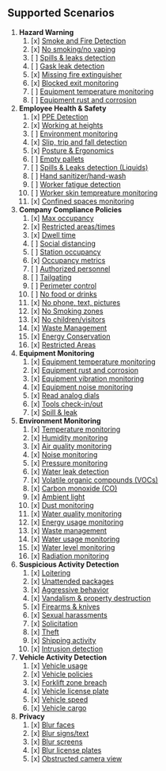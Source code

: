 
## Supported Scenarios

1. **Hazard Warning**
    1. [x] [Smoke and Fire Detection](scenarios/smoke-and-fire-detection.md)
    1. [x] [No smoking/no vaping](scenarios/no-smoking.md)
    1. [ ] [Spills & leaks detection](scenarios/spills-and-leaks.md)
    1. [ ] [Gask leak detection](scenarios/gas-leak-detection.md)
    1. [x] [Missing fire extinguisher](scenarios/missing-fire-extinguisher.md)
    1. [x] [Blocked exit monitoring](scenarios/blocked-exit.md)
    1. [ ] [Equipment temperature monitoring](scenarios/equipment-temperature.md)
    1. [ ] [Equipment rust and corrosion](scenarios/rust-and-corrosion.md)
2. **Employee Health & Safety**
    1. [x] [PPE Detection](scenarios/ppe-detection.md)
    2. [x] [Working at heights](scenarios/working-at-heights.md)
    3. [ ] [Environment monitoring](scenarios/environment-monitoring.md)
    4. [x] [Slip, trip and fall detection](scenarios/fall-and-accident-detection.md)
    5. [x] [Posture & Ergonomics](scenarios/ergonomics.md)
    6. [ ] [Empty pallets](scenarios/empty-pallets.md)
    7. [ ] [Spills & Leaks detection (Liquids)](scenarios/spills-and-leaks.md)
    8. [ ] [Hand sanitizer/hand-wash](scenarios/hand-wash.md)
    9. [ ] [Worker fatigue detection](scenarios/worker-fatigue-detection.md)
    10. [ ] [Worker skin tempreature monitoring](scenarios/skin-temperature.md)
    11. [x] [Confined spaces monitoring](scenarios/confined-spaces-monitoring.md)
3. **Company Compliance Policies**
    1. [x] [Max occupancy](scenarios/max-occupancy-count.md)
    2. [x] [Restricted areas/times](scenarios/exclusion-zones.md)
    3. [x] [Dwell time](scenarios/dwell-time.md)
    4. [ ] [Social distancing](scenarios/social-distance.md)
    5. [ ] [Station occupancy](scenarios/station-occupancy.md)
    6. [x] [Occupancy metrics](scenarios/occupancy-metrics.md)
    7. [ ] [Authorized personnel](scenarios/authorized-personnel.md)
    8. [ ] [Tailgating](scenarios/unauthorized-entry.md)
    9. [ ] [Perimeter control](scenarios/perimeter-control.md)
    10. [ ] [No food or drinks](scenarios/no-food-or-drinks.md)
    11. [x] [No phone, text, pictures](scenarios/cell-phone-usage.md)
    12. [x] [No Smoking zones](scenarios/no-smoking.md)
    13. [x] [No children/visitors](scenarios/authorized-personnel.md)
    14. [x] [Waste Management](scenarios/waste-management.md)
    15. [x] [Energy Conservation](scenarios/energy-conservation.md)
    16. [x] [Restricted Areas](scenarios/restricted-areas.md)
4. **Equipment Monitoring**
    1. [x] [Equipment temperature monitoring](scenarios/equipment-temperature.md)
    2. [x] [Equipment rust and corrosion](scenarios/rust-and-corrosion.md)
    3. [x] [Equipment vibration monitoring](scenarios/equipment-vibration.md)
    4. [x] [Equipment noise monitoring](scenarios/equipment-noise.md)
    5. [x] [Read analog dials](scenarios/analog-dials.md)
    6. [x] [Tools check-in/out](scenarios/tools-check-in-out.md)
    7. [x] [Spill & leak](scenarios/equipment-spills-and-leaks.md)
5. **Environment Monitoring**
    1. [x] [Temperature monitoring](scenarios/environment-temperature.md)
    1. [x] [Humidity monitoring](scenarios/environment-humidity.md)
    1. [x] [Air quality monitoring](scenarios/environment-air-quality.md)
    1. [x] [Noise monitoring](scenarios/environment-noise.md)
    1. [x] [Pressure monitoring](scenarios/environment-pressure.md)
    1. [x] [Water leak detection](scenarios/environment-water-leak.md)
    1. [x] [Volatile organic compounds (VOCs)](scenarios/environment-voc.md)
    1. [x] [Carbon monoxide (CO)](scenarios/environment-co.md)
    1. [x] [Ambient light](scenarios/environment-light.md)
    1. [x] [Dust monitoring](scenarios/environment-dust.md)
    1. [x] [Water quality monitoring](scenarios/environment-water-quality.md)
    1. [x] [Energy usage monitoring](scenarios/environment-energy-usage.md)
    1. [x] [Waste management](scenarios/environment-waste-management.md)
    1. [x] [Water usage monitoring](scenarios/environment-water-usage.md)
    1. [x] [Water level monitoring](scenarios/environment-water-level.md)
    1. [x] [Radiation monitoring](scenarios/environment-radiation.md)
6. **Suspicious Activity Detection**
    1. [x] [Loitering](scenarios/loitering.md)
    1. [x] [Unattended packages](scenarios/unattended-package.md)
    1. [x] [Aggressive behavior](scenarios/aggressive-behavior.md)
    1. [x] [Vandalism & property destruction](scenarios/vandalism.md)
    1. [x] [Firearms & knives](scenarios/firearms-and-knives.md)
    1. [x] [Sexual harassments](scenarios/sexual-harassment.md)
    1. [x] [Solicitation](scenarios/solicitation.md)
    1. [x] [Theft](scenarios/theft.md)
    1. [x] [Shipping activity](scenarios/shipping-activity.md)
    1. [x] [Intrusion detection](scenarios/intrusion-detection.md)
7. **Vehicle Activity Detection**
    1. [x] [Vehicle usage](scenarios/vehicle-usage.md)
    2. [x] [Vehicle policies](scenarios/vehicle-policies.md)
    3. [x] [Forklift zone breach](scenarios/forklift-zone-breach.md)
    4. [x] [Vehicle license plate](scenarios/vehicle-license-plate.md)
    5. [x] [Vehicle speed](scenarios/vehicle-speed.md)
    6. [x] [Vehicle cargo](scenarios/vehicle-cargo.md)
8. **Privacy**
    1. [x] [Blur faces](preprocess/blur-faces.md)
    2. [x] [Blur signs/text](preprocess/blur-signs.md)
    3. [x] [Blur screens](preprocess/blur-screens.md)
    4. [x] [Blur license plates](preprocess/blur-license-plates.md)
    5. [x] [Obstructed camera view](preprocess/obstructed-camera-view.md)
